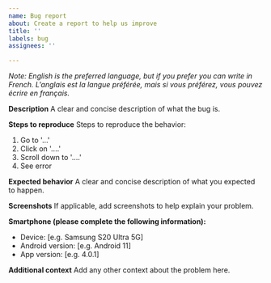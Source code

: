 ```yaml
---
name: Bug report
about: Create a report to help us improve
title: ''
labels: bug
assignees: ''

---
```


*Note: English is the preferred language, but if you prefer you can write in French.
L'anglais est la langue préférée, mais si vous préférez, vous pouvez écrire en français.*

**Description**
A clear and concise description of what the bug is.

**Steps to reproduce**
Steps to reproduce the behavior:
1. Go to '...'
2. Click on '....'
3. Scroll down to '....'
4. See error

**Expected behavior**
A clear and concise description of what you expected to happen.

**Screenshots**
If applicable, add screenshots to help explain your problem.

**Smartphone (please complete the following information):**
 - Device: [e.g. Samsung S20 Ultra 5G]
 - Android version: [e.g. Android 11]
 - App version: [e.g. 4.0.1]

**Additional context**
Add any other context about the problem here.
